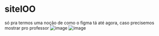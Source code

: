 # siteIOO

só pra termos uma noção de como o figma tá até agora, caso precisemos mostrar pro professor
![image](https://github.com/user-attachments/assets/d4be2cef-653e-4263-8acf-a1d2ad1aa7e6)
![image](https://github.com/user-attachments/assets/2cd1d0c4-1efc-4cff-82a8-84a5dc7bb9d1)

